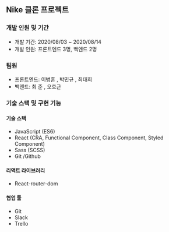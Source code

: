 ## Nike 클론 프로젝트

### 개발 인원 및 기간
- 개발 기간: 2020/08/03 ~ 2020/08/14
- 개발 인원: 프론트엔드 3명, 백엔드 2명

### 팀원
- 프론트엔드: 이병훈 , 박민규 , 최태희
- 백엔드: 최 준 , 오호근

### 기술 스택 및 구현 기능

#### 기술 스택

- JavaScript (ES6)
- React (CRA, Functional Component, Class Component, Styled Component)
- Sass (SCSS)
- Git /Github

#### 리액트 라이브러리
- React-router-dom
#### 협업 툴

- Git
- Slack
- Trello









